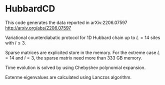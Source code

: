 # HubbardCD

This code generates the data reported in arXiv:2206.07597 http://arxiv.org/abs/2206.07597

Variational counterdiabatic protocol for 1D Hubbard chain up to $L = 14$ sites with $l \leqslant 3$.

Sparse matrices are explicited store in the memory. For the extreme case $L = 14$ and $l = 3$, the sparse matrix need more than 333 GB memory.

Time evolution is solved by using Chebyshev polynomial expansion.

Exterme eigenvalues are calculated using Lanczos algorithm.

